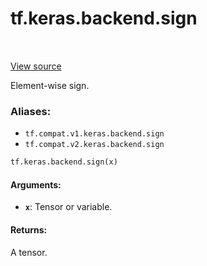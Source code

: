 <div itemscope itemtype="http://developers.google.com/ReferenceObject">
<meta itemprop="name" content="tf.keras.backend.sign" />
<meta itemprop="path" content="Stable" />
</div>

# tf.keras.backend.sign

<!-- Insert buttons -->

<table class="tfo-notebook-buttons tfo-api" align="left">
</table>

<a target="_blank" href="/code/stable/tensorflow/python/keras/backend.py">View source</a>



<!-- Start diff -->
Element-wise sign.

### Aliases:

* `tf.compat.v1.keras.backend.sign`
* `tf.compat.v2.keras.backend.sign`


``` python
tf.keras.backend.sign(x)
```



<!-- Placeholder for "Used in" -->


#### Arguments:


* <b>`x`</b>: Tensor or variable.


#### Returns:

A tensor.
